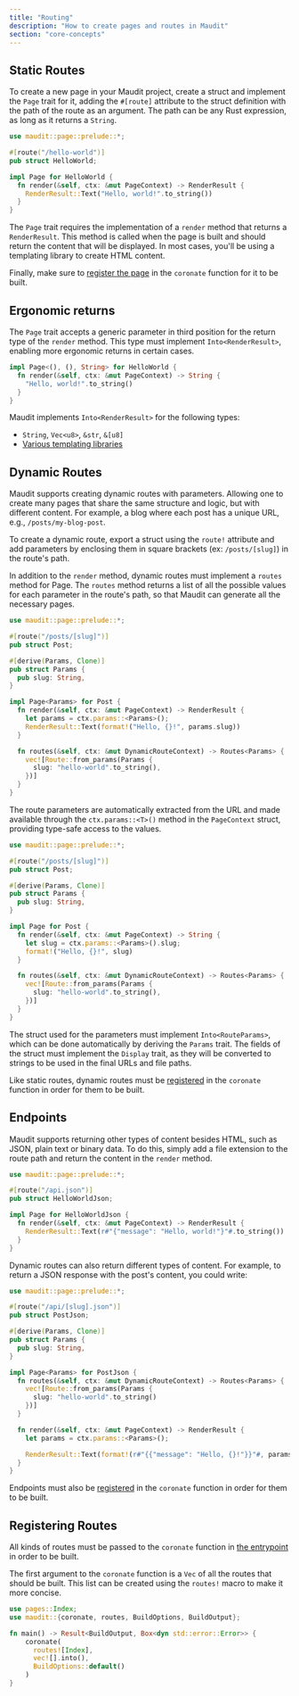 ```yaml
---
title: "Routing"
description: "How to create pages and routes in Maudit"
section: "core-concepts"
---
```


## Static Routes

To create a new page in your Maudit project, create a struct and implement the `Page` trait for it, adding the `#[route]` attribute to the struct definition with the path of the route as an argument. The path can be any Rust expression, as long as it returns a `String`.

```rs
use maudit::page::prelude::*;

#[route("/hello-world")]
pub struct HelloWorld;

impl Page for HelloWorld {
  fn render(&self, ctx: &mut PageContext) -> RenderResult {
    RenderResult::Text("Hello, world!".to_string())
  }
}
```

The `Page` trait requires the implementation of a `render` method that returns a `RenderResult`. This method is called when the page is built and should return the content that will be displayed. In most cases, you'll be using a templating library to create HTML content.

Finally, make sure to [register the page](#registering-routes) in the `coronate` function for it to be built.

## Ergonomic returns

The `Page` trait accepts a generic parameter in third position for the return type of the `render` method. This type must implement `Into<RenderResult>`, enabling more ergonomic returns in certain cases.

```rs
impl Page<(), (), String> for HelloWorld {
  fn render(&self, ctx: &mut PageContext) -> String {
    "Hello, world!".to_string()
  }
}
```

Maudit implements `Into<RenderResult>` for the following types:

- `String`, `Vec<u8>`, `&str`, `&[u8]`
- [Various templating libraries](/docs/templating/)

## Dynamic Routes

Maudit supports creating dynamic routes with parameters. Allowing one to create many pages that share the same structure and logic, but with different content. For example, a blog where each post has a unique URL, e.g., `/posts/my-blog-post`.

To create a dynamic route, export a struct using the `route!` attribute and add parameters by enclosing them in square brackets (ex: `/posts/[slug]`) in the route's path.

In addition to the `render` method, dynamic routes must implement a `routes` method for Page. The `routes` method returns a list of all the possible values for each parameter in the route's path, so that Maudit can generate all the necessary pages.

```rs
use maudit::page::prelude::*;

#[route("/posts/[slug]")]
pub struct Post;

#[derive(Params, Clone)]
pub struct Params {
  pub slug: String,
}

impl Page<Params> for Post {
  fn render(&self, ctx: &mut PageContext) -> RenderResult {
    let params = ctx.params::<Params>();
    RenderResult::Text(format!("Hello, {}!", params.slug))
  }

  fn routes(&self, ctx: &mut DynamicRouteContext) -> Routes<Params> {
    vec![Route::from_params(Params {
      slug: "hello-world".to_string(),
    })]
  }
}
```

The route parameters are automatically extracted from the URL and made available through the `ctx.params::<T>()` method in the `PageContext` struct, providing type-safe access to the values.

```rs
use maudit::page::prelude::*;

#[route("/posts/[slug]")]
pub struct Post;

#[derive(Params, Clone)]
pub struct Params {
  pub slug: String,
}

impl Page for Post {
  fn render(&self, ctx: &mut PageContext) -> String {
    let slug = ctx.params::<Params>().slug;
    format!("Hello, {}!", slug)
  }

  fn routes(&self, ctx: &mut DynamicRouteContext) -> Routes<Params> {
    vec![Route::from_params(Params {
      slug: "hello-world".to_string(),
    })]
  }
}
```

The struct used for the parameters must implement `Into<RouteParams>`, which can be done automatically by deriving the `Params` trait. The fields of the struct must implement the `Display` trait, as they will be converted to strings to be used in the final URLs and file paths.

Like static routes, dynamic routes must be [registered](#registering-routes) in the `coronate` function in order for them to be built.

## Endpoints

Maudit supports returning other types of content besides HTML, such as JSON, plain text or binary data. To do this, simply add a file extension to the route path and return the content in the `render` method.

```rs
use maudit::page::prelude::*;

#[route("/api.json")]
pub struct HelloWorldJson;

impl Page for HelloWorldJson {
  fn render(&self, ctx: &mut PageContext) -> RenderResult {
    RenderResult::Text(r#"{"message": "Hello, world!"}"#.to_string())
  }
}
```

Dynamic routes can also return different types of content. For example, to return a JSON response with the post's content, you could write:

```rs
use maudit::page::prelude::*;

#[route("/api/[slug].json")]
pub struct PostJson;

#[derive(Params, Clone)]
pub struct Params {
  pub slug: String,
}

impl Page<Params> for PostJson {
  fn routes(&self, ctx: &mut DynamicRouteContext) -> Routes<Params> {
    vec![Route::from_params(Params {
      slug: "hello-world".to_string()
    })]
  }

  fn render(&self, ctx: &mut PageContext) -> RenderResult {
    let params = ctx.params::<Params>();

    RenderResult::Text(format!(r#"{{"message": "Hello, {}!"}}"#, params.slug))
  }
}
```

Endpoints must also be [registered](#registering-routes) in the `coronate` function in order for them to be built.

## Registering Routes

All kinds of routes must be passed to the `coronate` function in [the entrypoint](/docs/entrypoint) in order to be built.

The first argument to the `coronate` function is a `Vec` of all the routes that should be built. This list can be created using the `routes!` macro to make it more concise.

```rs
use pages::Index;
use maudit::{coronate, routes, BuildOptions, BuildOutput};

fn main() -> Result<BuildOutput, Box<dyn std::error::Error>> {
    coronate(
      routes![Index],
      vec![].into(),
      BuildOptions::default()
    )
}
```
